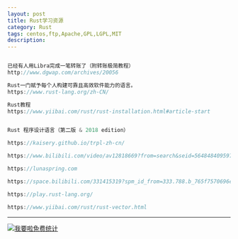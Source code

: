 ```yaml
---
layout: post
title: Rust学习资源
category: Rust
tags: centos,ftp,Apache,GPL,LGPL,MIT
description: 
---
```



```javascript

已经有人用Libra完成一笔转账了（附转账极简教程）
http://www.dgwap.com/archives/20056

Rust一门赋予每个人构建可靠且高效软件能力的语言。
https://www.rust-lang.org/zh-CN/

Rust教程
https://www.yiibai.com/rust/rust-installation.html#article-start


Rust 程序设计语言（第二版 & 2018 edition）

https://kaisery.github.io/trpl-zh-cn/

https://www.bilibili.com/video/av12818669?from=search&seid=5648484095974744777

https://lunaspring.com

https://space.bilibili.com/331415319?spm_id_from=333.788.b_765f7570696e666f.2

https://play.rust-lang.org/

https://www.yiibai.com/rust/rust-vector.html

```

---


<script language="javascript" type="text/javascript" src="//js.users.51.la/19176892.js"></script>
<noscript><a href="//www.51.la/?19176892" target="_blank"><img alt="&#x6211;&#x8981;&#x5566;&#x514D;&#x8D39;&#x7EDF;&#x8BA1;" src="//img.users.51.la/19176892.asp" style="border:none" /></a></noscript>

